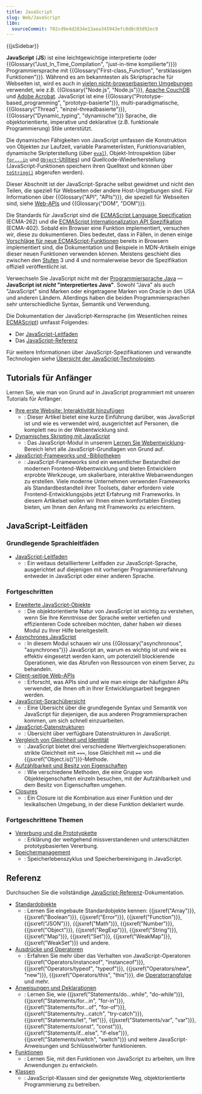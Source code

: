 ```yaml
---
title: JavaScript
slug: Web/JavaScript
l10n:
  sourceCommit: 702cd9e4d2834e13aea345943efc8d0c03d92ec9
---
```


{{jsSidebar}}

**JavaScript** (**JS**) ist eine leichtgewichtige interpretierte (oder {{Glossary("Just_In_Time_Compilation", "just-in-time kompilierte")}}) Programmiersprache mit {{Glossary("First-class_Function", "erstklassigen Funktionen")}}. Während es am bekanntesten als Skriptsprache für Webseiten ist, wird es auch in [vielen nicht-browserbasierten Umgebungen](https://en.wikipedia.org/wiki/JavaScript#Other_usage) verwendet, wie z.B. {{Glossary("Node.js", "Node.js")}}, [Apache CouchDB](https://couchdb.apache.org/) und [Adobe Acrobat](https://opensource.adobe.com/dc-acrobat-sdk-docs/acrobatsdk/). JavaScript ist eine {{Glossary("Prototype-based_programming", "prototyp-basierte")}}, multi-paradigmatische, {{Glossary("Thread", "einzel-threadbasierte")}}, {{Glossary("Dynamic_typing", "dynamische")}} Sprache, die objektorientierte, imperative und deklarative (z.B. funktionale Programmierung) Stile unterstützt.

Die dynamischen Fähigkeiten von JavaScript umfassen die Konstruktion von Objekten zur Laufzeit, variable Parameterlisten, Funktionsvariablen, dynamische Skripterstellung (über [`eval`](/de/docs/Web/JavaScript/Reference/Global_Objects/eval)), Objekt-Introspektion (über [`for...in`](/de/docs/Web/JavaScript/Reference/Statements/for...in) und [`Object`-Utilities](/de/docs/Web/JavaScript/Reference/Global_Objects/Object#static_methods)) und Quellcode-Wiederherstellung (JavaScript-Funktionen speichern ihren Quelltext und können über [`toString()`](/de/docs/Web/JavaScript/Reference/Global_Objects/Function/toString) abgerufen werden).

Dieser Abschnitt ist der JavaScript-Sprache selbst gewidmet und nicht den Teilen, die speziell für Webseiten oder andere Host-Umgebungen sind. Für Informationen über {{Glossary("API", "APIs")}}, die speziell für Webseiten sind, siehe [Web-APIs](/de/docs/Web/API) und {{Glossary("DOM", "DOM")}}.

Die Standards für JavaScript sind die [ECMAScript Language Specification](https://tc39.es/ecma262/) (ECMA-262) und die [ECMAScript Internationalization API Spezifikation](https://tc39.es/ecma402/) (ECMA-402). Sobald ein Browser eine Funktion implementiert, versuchen wir, diese zu dokumentieren. Dies bedeutet, dass in Fällen, in denen einige [Vorschläge für neue ECMAScript-Funktionen](https://github.com/tc39/proposals) bereits in Browsern implementiert sind, die Dokumentation und Beispiele in MDN-Artikeln einige dieser neuen Funktionen verwenden können. Meistens geschieht dies zwischen den [Stufen](https://tc39.es/process-document/) 3 und 4 und normalerweise bevor die Spezifikation offiziell veröffentlicht ist.

Verwechseln Sie JavaScript nicht mit der [Programmiersprache Java](<https://en.wikipedia.org/wiki/Java_(programming_language)>) — **JavaScript ist _nicht_ "interpretiertes Java"**. Sowohl "Java" als auch "JavaScript" sind Marken oder eingetragene Marken von Oracle in den USA und anderen Ländern. Allerdings haben die beiden Programmiersprachen sehr unterschiedliche Syntax, Semantik und Verwendung.

Die Dokumentation der JavaScript-Kernsprache (im Wesentlichen reines [ECMAScript](/de/docs/Web/JavaScript/Reference/JavaScript_technologies_overview)) umfasst Folgendes:

- Der [JavaScript-Leitfaden](/de/docs/Web/JavaScript/Guide)
- Das [JavaScript-Referenz](/de/docs/Web/JavaScript/Reference)

Für weitere Informationen über JavaScript-Spezifikationen und verwandte Technologien siehe [Übersicht der JavaScript-Technologien](/de/docs/Web/JavaScript/Reference/JavaScript_technologies_overview).

## Tutorials für Anfänger

Lernen Sie, wie man von Grund auf in JavaScript programmiert mit unseren Tutorials für Anfänger.

- [Ihre erste Website: Interaktivität hinzufügen](/de/docs/Learn_web_development/Getting_started/Your_first_website/Adding_interactivity)
  - : Dieser Artikel bietet eine kurze Einführung darüber, was JavaScript ist und wie es verwendet wird, ausgerichtet auf Personen, die komplett neu in der Webentwicklung sind.
- [Dynamisches Skripting mit JavaScript](/de/docs/Learn_web_development/Core/Scripting)
  - : Das JavaScript-Modul in unserem [Lernen Sie Webentwicklung](/de/docs/Learn_web_development)-Bereich lehrt alle JavaScript-Grundlagen von Grund auf.
- [JavaScript-Frameworks und -Bibliotheken](/de/docs/Learn_web_development/Core/Frameworks_libraries)
  - : JavaScript-Frameworks sind ein wesentlicher Bestandteil der modernen Frontend-Webentwicklung und bieten Entwicklern erprobte Werkzeuge, um skalierbare, interaktive Webanwendungen zu erstellen. Viele moderne Unternehmen verwenden Frameworks als Standardbestandteil ihrer Toolsets, daher erfordern viele Frontend-Entwicklungsjobs jetzt Erfahrung mit Frameworks. In diesem Artikelset wollen wir Ihnen einen komfortablen Einstieg bieten, um Ihnen den Anfang mit Frameworks zu erleichtern.

## JavaScript-Leitfäden

### Grundlegende Sprachleitfäden

- [JavaScript-Leitfaden](/de/docs/Web/JavaScript/Guide)
  - : Ein weitaus detaillierterer Leitfaden zur JavaScript-Sprache, ausgerichtet auf diejenigen mit vorheriger Programmiererfahrung entweder in JavaScript oder einer anderen Sprache.

### Fortgeschritten

- [Erweiterte JavaScript-Objekte](/de/docs/Learn_web_development/Extensions/Advanced_JavaScript_objects)
  - : Die objektorientierte Natur von JavaScript ist wichtig zu verstehen, wenn Sie Ihre Kenntnisse der Sprache weiter vertiefen und effizienteren Code schreiben möchten, daher haben wir dieses Modul zu Ihrer Hilfe bereitgestellt.
- [Asynchrones JavaScript](/de/docs/Learn_web_development/Extensions/Async_JS)
  - : In diesem Modul schauen wir uns {{Glossary("asynchronous", "asynchrones")}} JavaScript an, warum es wichtig ist und wie es effektiv eingesetzt werden kann, um potenziell blockierende Operationen, wie das Abrufen von Ressourcen von einem Server, zu behandeln.
- [Client-seitige Web-APIs](/de/docs/Learn_web_development/Extensions/Client-side_APIs)
  - : Erforscht, was APIs sind und wie man einige der häufigsten APIs verwendet, die Ihnen oft in Ihrer Entwicklungsarbeit begegnen werden.
- [JavaScript-Sprachübersicht](/de/docs/Web/JavaScript/Guide/Language_overview)
  - : Eine Übersicht über die grundlegende Syntax und Semantik von JavaScript für diejenigen, die aus anderen Programmiersprachen kommen, um sich schnell einzuarbeiten.
- [JavaScript-Datenstrukturen](/de/docs/Web/JavaScript/Guide/Data_structures)
  - : Übersicht über verfügbare Datenstrukturen in JavaScript.
- [Vergleich von Gleichheit und Identität](/de/docs/Web/JavaScript/Guide/Equality_comparisons_and_sameness)
  - : JavaScript bietet drei verschiedene Wertvergleichsoperationen: strikte Gleichheit mit `===`, lose Gleichheit mit `==` und die {{jsxref("Object.is()")}}-Methode.
- [Aufzählbarkeit und Besitz von Eigenschaften](/de/docs/Web/JavaScript/Guide/Enumerability_and_ownership_of_properties)
  - : Wie verschiedene Methoden, die eine Gruppe von Objekteigenschaften einzeln besuchen, mit der Aufzählbarkeit und dem Besitz von Eigenschaften umgehen.
- [Closures](/de/docs/Web/JavaScript/Guide/Closures)
  - : Ein Closure ist die Kombination aus einer Funktion und der lexikalischen Umgebung, in der diese Funktion deklariert wurde.

### Fortgeschrittene Themen

- [Vererbung und die Prototypkette](/de/docs/Web/JavaScript/Guide/Inheritance_and_the_prototype_chain)
  - : Erklärung der weitgehend missverstandenen und unterschätzten prototypbasierten Vererbung.
- [Speichermanagement](/de/docs/Web/JavaScript/Guide/Memory_management)
  - : Speicherlebenszyklus und Speicherbereinigung in JavaScript.

## Referenz

Durchsuchen Sie die vollständige [JavaScript-Referenz](/de/docs/Web/JavaScript/Reference)-Dokumentation.

- [Standardobjekte](/de/docs/Web/JavaScript/Reference/Global_Objects)
  - : Lernen Sie eingebaute Standardobjekte kennen: {{jsxref("Array")}}, {{jsxref("Boolean")}}, {{jsxref("Error")}}, {{jsxref("Function")}}, {{jsxref("JSON")}}, {{jsxref("Math")}}, {{jsxref("Number")}}, {{jsxref("Object")}}, {{jsxref("RegExp")}}, {{jsxref("String")}}, {{jsxref("Map")}}, {{jsxref("Set")}}, {{jsxref("WeakMap")}}, {{jsxref("WeakSet")}} und andere.
- [Ausdrücke und Operatoren](/de/docs/Web/JavaScript/Reference/Operators)
  - : Erfahren Sie mehr über das Verhalten von JavaScript-Operatoren {{jsxref("Operators/instanceof", "instanceof")}}, {{jsxref("Operators/typeof", "typeof")}}, {{jsxref("Operators/new", "new")}}, {{jsxref("Operators/this", "this")}}, die [Operatorrangfolge](/de/docs/Web/JavaScript/Reference/Operators/Operator_precedence) und mehr.
- [Anweisungen und Deklarationen](/de/docs/Web/JavaScript/Reference/Statements)
  - : Lernen Sie, wie {{jsxref("Statements/do...while", "do-while")}}, {{jsxref("Statements/for...in", "for-in")}}, {{jsxref("Statements/for...of", "for-of")}}, {{jsxref("Statements/try...catch", "try-catch")}}, {{jsxref("Statements/let", "let")}}, {{jsxref("Statements/var", "var")}}, {{jsxref("Statements/const", "const")}}, {{jsxref("Statements/if...else", "if-else")}}, {{jsxref("Statements/switch", "switch")}} und weitere JavaScript-Anweisungen und Schlüsselwörter funktionieren.
- [Funktionen](/de/docs/Web/JavaScript/Reference/Functions)
  - : Lernen Sie, mit den Funktionen von JavaScript zu arbeiten, um Ihre Anwendungen zu entwickeln.
- [Klassen](/de/docs/Web/JavaScript/Reference/Classes)
  - : JavaScript-Klassen sind der geeignetste Weg, objektorientierte Programmierung zu betreiben.
